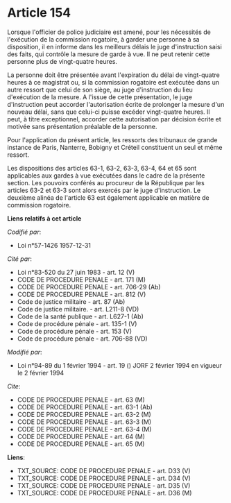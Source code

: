 # Article 154

Lorsque l'officier de police judiciaire est amené, pour les nécessités de l'exécution de la commission rogatoire, à garder
une personne à sa disposition, il en informe dans les meilleurs délais le juge d'instruction saisi des faits, qui contrôle la
mesure de garde à vue. Il ne peut retenir cette personne plus de vingt-quatre heures.

La personne doit être présentée avant l'expiration du délai de vingt-quatre heures à ce magistrat ou, si la commission
rogatoire est exécutée dans un autre ressort que celui de son siège, au juge d'instruction du lieu d'exécution de la mesure.
A l'issue de cette présentation, le juge d'instruction peut accorder l'autorisation écrite de prolonger la mesure d'un
nouveau délai, sans que celui-ci puisse excéder vingt-quatre heures. Il peut, à titre exceptionnel, accorder cette
autorisation par décision écrite et motivée sans présentation préalable de la personne.

Pour l'application du présent article, les ressorts des tribunaux de grande instance de Paris, Nanterre, Bobigny et Créteil
constituent un seul et même ressort.

Les dispositions des articles 63-1, 63-2, 63-3, 63-4, 64 et 65 sont applicables aux gardes à vue exécutées dans le cadre de
la présente section. Les pouvoirs conférés au procureur de la République par les articles 63-2 et 63-3 sont alors exercés par
le juge d'instruction. Le deuxième alinéa de l'article 63 est également applicable en matière de commission rogatoire.

**Liens relatifs à cet article**

_Codifié par_:

  - Loi n°57-1426 1957-12-31

_Cité par_:

  - Loi n°83-520 du 27 juin 1983 - art. 12 (V)
  - CODE DE PROCEDURE PENALE - art. 171 (M)
  - CODE DE PROCEDURE PENALE - art. 706-29 (Ab)
  - CODE DE PROCEDURE PENALE - art. 812 (V)
  - Code de justice militaire - art. 87 (Ab)
  - Code de justice militaire. - art. L211-8 (VD)
  - Code de la santé publique - art. L627-1 (Ab)
  - Code de procédure pénale - art. 135-1 (V)
  - Code de procédure pénale - art. 153 (V)
  - Code de procédure pénale - art. 706-88 (VD)

_Modifié par_:

  - Loi n°94-89 du 1 février 1994 - art. 19 () JORF 2 février 1994 en vigueur le 2 février 1994

_Cite_:

  - CODE DE PROCEDURE PENALE - art. 63 (M)
  - CODE DE PROCEDURE PENALE - art. 63-1 (Ab)
  - CODE DE PROCEDURE PENALE - art. 63-2 (M)
  - CODE DE PROCEDURE PENALE - art. 63-3 (M)
  - CODE DE PROCEDURE PENALE - art. 63-4 (M)
  - CODE DE PROCEDURE PENALE - art. 64 (M)
  - CODE DE PROCEDURE PENALE - art. 65 (M)

**Liens**:

  - TXT_SOURCE: CODE DE PROCEDURE PENALE - art. D33 (V)
  - TXT_SOURCE: CODE DE PROCEDURE PENALE - art. D34 (V)
  - TXT_SOURCE: CODE DE PROCEDURE PENALE - art. D35 (V)
  - TXT_SOURCE: CODE DE PROCEDURE PENALE - art. D36 (M)
